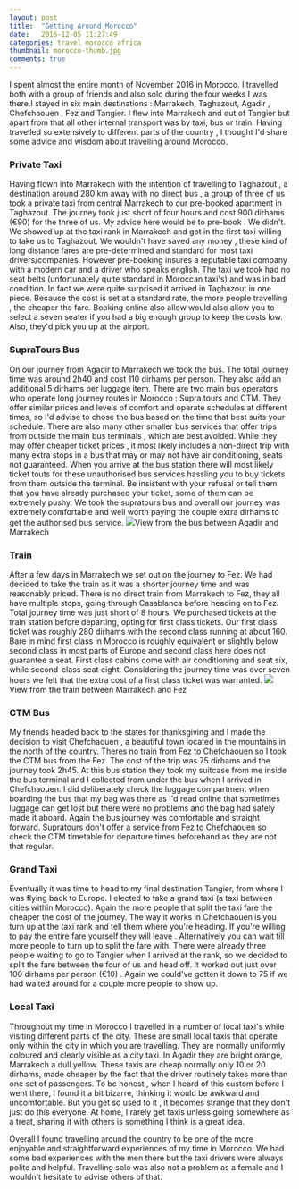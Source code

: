 ```yaml
---
layout: post
title:  "Getting Around Morocco"
date:   2016-12-05 11:27:49
categories: travel morocco africa
thumbnail: morocco-thumb.jpg
comments: true
---
```


I spent almost the entire month of November 2016 in Morocco. I travelled both with a group of friends and also solo during the four weeks I was there.I stayed in six main destinations : Marrakech, Taghazout, Agadir , Chefchaouen , Fez and Tangier.  I flew into Marrakech and out of Tangier but apart from that all other internal transport was by taxi, bus or train. Having travelled so extensively to different parts of the country , I thought I'd share some advice and wisdom about travelling around Morocco.

<h3 class='post-sub-heading'>Private Taxi</h3>
Having flown into Marrakech with the intention of travelling to Taghazout , a destination around 280 km away with no direct bus , a group of three of us took a private taxi from central Marrakech to our pre-booked apartment in Taghazout. The journey took just short of four hours and cost 900 dirhams (€90) for the three of us. My advice here would be to pre-book . We didn't. We showed up at the taxi rank in Marrakech and got in the first taxi willing to take us to Taghazout. We wouldn't have saved any money ,  these kind of long distance fares are pre-determined and standard for most taxi drivers/companies. However pre-booking insures a reputable taxi company with a modern car and a driver who speaks english. The taxi we took had no seat belts (unfortunately quite standard in Moroccan taxi's) and was in bad condition. In fact we were quite surprised it arrived in Taghazout in one piece. Because the cost is set at a standard rate, the more people travelling , the cheaper the fare. Booking online also allow would also allow you to select a seven seater if you had a big enough group to keep the costs low. Also, they'd pick you up at the airport.

<h3 class='post-sub-heading'>SupraTours Bus</h3>

On our journey from Agadir to Marrakech we took the bus. The total journey time was around 2h40 and cost 110 dirhams per person. They also add an additional 5 dirhams per luggage item. There are two main bus operators who operate long journey routes in Morocco : Supra tours and CTM. They offer similar prices and levels of comfort and operate schedules at different times, so I'd advise to chose the bus based on the time that best suits your schedule. There are also many other smaller bus services that offer trips from outside the main bus terminals , which are best avoided. While they may offer cheaper ticket prices , it most likely includes a non-direct trip with many extra stops in a bus that may or may not have air conditioning, seats not guaranteed. When you arrive at the bus station there will most likely ticket touts for these unauthorised bus services hassling you to buy tickets from them outside the terminal. Be insistent with your refusal or tell them that you have already purchased your ticket, some of them can be extremely pushy. We took the supratours bus and overall our journey was extremely comfortable and well worth paying the couple extra dirhams to get the authorised bus service.
<img class="post-image" src="{{baseurl}}/assets/morocco1.jpg"/><span class='tagline'>View from the bus between Agadir and Marrakech</span>

<h3 class='post-sub-heading'>Train</h3>
After a few days in Marrakech we set out on the journey to Fez. We had decided to take the train as it was a shorter journey time and was reasonably priced. There is no direct train from Marrakech to Fez, they all have multiple stops, going through Casablanca before heading on to Fez. Total journey time was just short of 8 hours. We purchased tickets at the train station before departing, opting for first class tickets. Our first class ticket was roughly 280 dirhams with the second class running at about 160. Bare in mind first class in Morocco is roughly equivalent or slightly below second class in most parts of Europe and second class here does not guarantee a seat. First class cabins come with air conditioning and seat six, while second-class seat eight. Considering the journey time was over seven hours we felt that the extra cost of a first class ticket was warranted.
<img class="post-image" src="{{baseurl}}/assets/morocco2.jpg"/><span class='tagline'>View from the train between Marrakech and Fez</span>


<h3 class='post-sub-heading'>CTM Bus</h3>
My friends headed back to the states for thanksgiving and I made the decision to visit Chefchaouen , a beautiful town located in the mountains in the north of the country. Theres no train from Fez to Chefchaouen so I took the CTM bus from the Fez. The cost of the trip was 75 dirhams and the journey took 2h45. At this bus station they took my suitcase from me inside the bus terminal and I collected from under the bus when I arrived in Chefchaouen. I did deliberately check the luggage compartment when boarding the bus that my bag was there as I'd read online that sometimes luggage can get lost but there were no problems and the bag had safely made it aboard. Again the bus journey was comfortable and straight forward. Supratours don't offer a service from Fez to Chefchaouen so check the CTM timetable for departure times beforehand as they are not that regular.

<h3 class='post-sub-heading'>Grand Taxi</h3>
Eventually it was time to head to my final destination Tangier, from where I was flying back to Europe. I elected to take a grand taxi (a taxi between cities within Morocco). Again the more people that split the taxi fare the cheaper the cost of the journey. The way it works in Chefchaouen is you turn up at the taxi rank and tell them where you're heading. If you're willing to pay the entire fare yourself they will leave . Alternatively you can wait till more people to turn up to split the fare with. There were already three people waiting to go to Tangier when I arrived at the rank, so we decided to split the fare between the four of us and head off. It worked out just over 100 dirhams per person (€10) . Again we could've gotten it down to 75 if we had waited around for a couple more people to show up.

<h3 class='post-sub-heading'>Local Taxi</h3>
Throughout my time in Morocco I travelled in a number of local taxi's while visiting different parts of the city. These are small local taxis that operate only within the city in which you are travelling. They are normally uniformly coloured and clearly visible as a city taxi. In Agadir they are bright orange, Marrakech a dull yellow. These taxis are cheap normally only 10 or 20 dirhams, made cheaper by the fact that the driver routinely takes more than one set of passengers. To be honest , when I heard of this custom before I went there,  I found it a bit bizarre, thinking it would be awkward and uncomfortable. But you get so used to it , it becomes strange that they don't just do this everyone. At home, I rarely get taxis unless going somewhere as a treat, sharing it with others is something I think is a great idea.

Overall I found travelling around the country to be one of the more enjoyable and straightforward experiences of my time in Morocco. We had some bad experiences with the men there but the taxi drivers were always polite and helpful. Travelling solo was also not a problem as a female and I wouldn't hesitate to advise others of that.